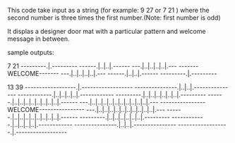 This code take input as a string (for example: 9 27 or 7 21 ) where the second  number is three times the first number.(Note: first number is odd)

It displas a designer door mat with a particular pattern and welcome message in between.

sample outputs:

7 21
---------.|.---------
------.|..|..|.------
---.|..|..|..|..|.---
-------WELCOME-------
---.|..|..|..|..|.---
------.|..|..|.------
---------.|.---------

13 39
------------------.|.------------------
---------------.|..|..|.---------------
------------.|..|..|..|..|.------------
---------.|..|..|..|..|..|..|.---------
------.|..|..|..|..|..|..|..|..|.------
---.|..|..|..|..|..|..|..|..|..|..|.---
----------------WELCOME----------------
---.|..|..|..|..|..|..|..|..|..|..|.---
------.|..|..|..|..|..|..|..|..|.------
---------.|..|..|..|..|..|..|.---------
------------.|..|..|..|..|.------------
---------------.|..|..|.---------------
------------------.|.------------------
